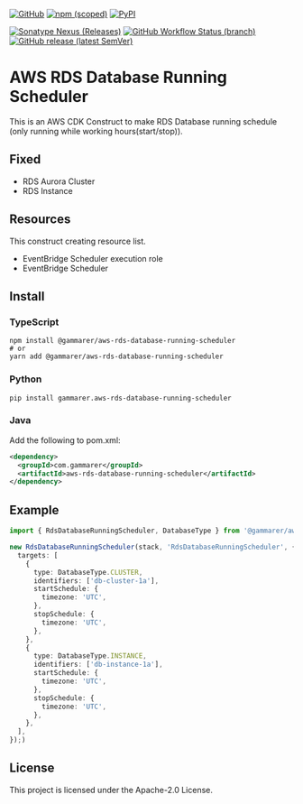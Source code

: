 [![GitHub](https://img.shields.io/github/license/yicr/aws-rds-database-running-scheduler?style=flat-square)](https://github.com/yicr/aws-rds-database-running-scheduler/blob/main/LICENSE)
[![npm (scoped)](https://img.shields.io/npm/v/@gammarer/aws-rds-database-running-scheduler?style=flat-square)](https://www.npmjs.com/package/@gammarer/aws-rds-database-running-scheduler)
[![PyPI](https://img.shields.io/pypi/v/gammarer.aws-rds-database-running-scheduler?style=flat-square)](https://pypi.org/project/gammarer.aws-rds-database-running-scheduler/)
<!-- [![Nuget](https://img.shields.io/nuget/v/Gammarer.CDK.AWS.SecureFlowLogBucket?style=flat-square)](https://www.nuget.org/packages/Gammarer.CDK.AWS.SecureFlowLogBucket/)  -->
[![Sonatype Nexus (Releases)](https://img.shields.io/nexus/r/com.gammarer/aws-rds-database-running-scheduler?server=https%3A%2F%2Fs01.oss.sonatype.org%2F&style=flat-square)](https://s01.oss.sonatype.org/content/repositories/releases/com/gammarer/aws-rds-database-running-scheduler/)
[![GitHub Workflow Status (branch)](https://img.shields.io/github/actions/workflow/status/yicr/aws-rds-database-running-scheduler/release.yml?branch=main&label=release&style=flat-square)](https://github.com/yicr/aws-rds-database-running-scheduler/actions/workflows/release.yml)
[![GitHub release (latest SemVer)](https://img.shields.io/github/v/release/yicr/aws-rds-database-running-scheduler?sort=semver&style=flat-square)](https://github.com/yicr/aws-rds-database-running-scheduler/releases)

# AWS RDS Database Running Scheduler

This is an AWS CDK Construct to make RDS Database running schedule (only running while working hours(start/stop)).

## Fixed

- RDS Aurora Cluster
- RDS Instance

## Resources

This construct creating resource list.

- EventBridge Scheduler execution role
- EventBridge Scheduler

## Install

### TypeScript

```shell
npm install @gammarer/aws-rds-database-running-scheduler
# or
yarn add @gammarer/aws-rds-database-running-scheduler
```

### Python

```shell
pip install gammarer.aws-rds-database-running-scheduler
```

### Java

Add the following to pom.xml:

```xml
<dependency>
  <groupId>com.gammarer</groupId>
  <artifactId>aws-rds-database-running-scheduler</artifactId>
</dependency>
```

## Example

```typescript
import { RdsDatabaseRunningScheduler, DatabaseType } from '@gammarer/aws-rds-database-running-scheduler';

new RdsDatabaseRunningScheduler(stack, 'RdsDatabaseRunningScheduler', {
  targets: [
    {
      type: DatabaseType.CLUSTER,
      identifiers: ['db-cluster-1a'],
      startSchedule: {
        timezone: 'UTC',
      },
      stopSchedule: {
        timezone: 'UTC',
      },
    },
    {
      type: DatabaseType.INSTANCE,
      identifiers: ['db-instance-1a'],
      startSchedule: {
        timezone: 'UTC',
      },
      stopSchedule: {
        timezone: 'UTC',
      },
    },
  ],
});)

```

## License

This project is licensed under the Apache-2.0 License.



